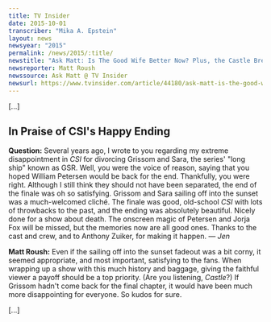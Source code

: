 ```yaml
---
title: TV Insider
date: 2015-10-01
transcriber: "Mika A. Epstein"
layout: news
newsyear: "2015"
permalink: /news/2015/:title/
newstitle: "Ask Matt: Is The Good Wife Better Now? Plus, the Castle Breakup, CSI's Finale and More"
newsreporter: Matt Roush
newssource: Ask Matt @ TV Insider
newsurl: https://www.tvinsider.com/article/44180/ask-matt-is-the-good-wife-better-now-plus-the-castle-breakup-csi-finale/
---
```


[...]

## In Praise of CSI's Happy Ending

**Question:** Several years ago, I wrote to you regarding my extreme disappointment in _CSI_ for divorcing Grissom and Sara, the series' "long ship" known as GSR. Well, you were the voice of reason, saying that you hoped William Petersen would be back for the end. Thankfully, you were right. Although I still think they should not have been separated, the end of the finale was oh so satisfying. Grissom and Sara sailing off into the sunset was a much-welcomed cliché. The finale was good, old-school _CSI_ with lots of throwbacks to the past, and the ending was absolutely beautiful. Nicely done for a show about death. The onscreen magic of Petersen and Jorja Fox will be missed, but the memories now are all good ones. Thanks to the cast and crew, and to Anthony Zuiker, for making it happen. — _Jen_

**Matt Roush:** Even if the sailing off into the sunset fadeout was a bit corny, it seemed appropriate, and most important, satisfying to the fans. When wrapping up a show with this much history and baggage, giving the faithful viewer a payoff should be a top priority. (Are you listening, _Castle_?) If Grissom hadn't come back for the final chapter, it would have been much more disappointing for everyone. So kudos for sure.

[...]
